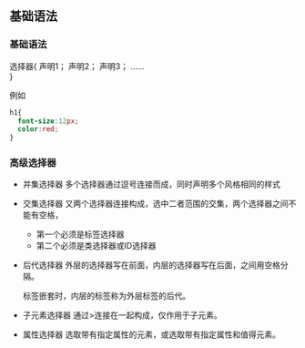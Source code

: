 ## 基础语法

### 基础语法
选择器{
  声明1；
  声明2；
  声明3；
  ......  
}

例如

```css
h1{
  font-size:12px;
  color:red;
}
```




### 高级选择器
- 并集选择器
多个选择器通过逗号连接而成，同时声明多个风格相同的样式

- 交集选择器
又两个选择器连接构成，选中二者范围的交集，两个选择器之间不能有空格，
  * 第一个必须是标签选择器
  * 第二个必须是类选择器或ID选择器

- 后代选择器
外层的选择器写在前面，内层的选择器写在后面，之间用空格分隔。

  标签嵌套时，内层的标签称为外层标签的后代。

- 子元素选择器
通过>连接在一起构成，仅作用于子元素。

- 属性选择器
选取带有指定属性的元素，或选取带有指定属性和值得元素。

